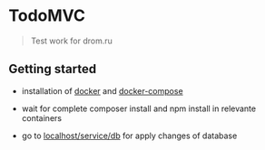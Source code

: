 # TodoMVC

> Test work for drom.ru


## Getting started

- installation of [docker](https://docs.docker.com/install/) and [docker-compose](https://docs.docker.com/compose/install/)

- wait for complete composer install and npm install in relevante containers

- go to [localhost/service/db](http://localhost/service/db) for apply changes of database